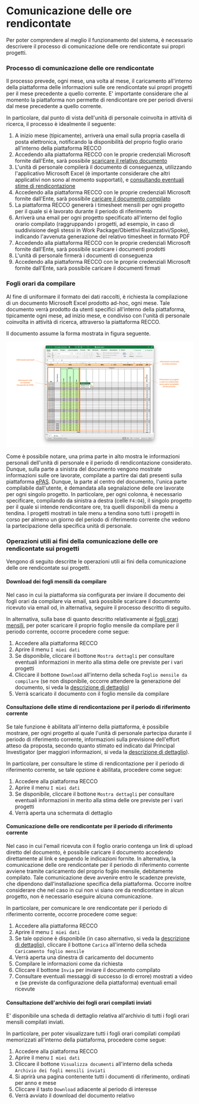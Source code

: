 # Comunicazione delle ore rendicontate

Per poter comprendere al meglio il funzionamento del sistema, è necessario descrivere il processo di comunicazione delle ore rendicontate sui propri progetti.

### Processo di comunicazione delle ore rendicontate ###

Il processo prevede, ogni mese, una volta al mese, il caricamento all'interno della piattaforma delle informazioni sulle ore rendicontate sui propri progetti per il mese precedente a quello corrente.
E' importante considerare che al momento la piattaforma non permette di rendicontare ore per periodi diversi dal mese precedente a quello corrente.

In particolare, dal punto di vista dell'unità di personale coinvolta in attività di ricerca, il processo è idealmente il seguente:
1. A inizio mese (tipicamente), arriverà una email sulla propria casella di posta elettronica, notificando la disponibilità del proprio foglio orario all'interno della piattaforma RECCO
2. Accedendo alla piattaforma RECCO con le proprie credenziali Microsoft fornite dall'Ente, sarà possibile [scaricare il relativo documento](comunicazioneorerendicontate.md#download-dei-fogli-mensili-da-compilare)
3. L'unità di personale compilerà il documento di conseguenza, utilizzando l'applicativo Microsoft Excel (è importante considerare che altri applicativi non sono al momento supportati), e [consultando eventuali stime di rendicontazione](comunicazioneorerendicontate.md#consultazione-delle-stime-di-rendicontazione-per-il-periodo-di-riferimento-corrente)
4. Accedendo alla piattaforma RECCO con le proprie credenziali Microsoft fornite dall'Ente, sarà possibile [caricare il documento compilato](comunicazioneorerendicontate.md#comunicazione-delle-ore-rendicontate-per-il-periodo-di-riferimento-corrente)
5. La piattaforma RECCO genererà i timesheet mensili per ogni progetto per il quale si è lavorato durante il periodo di riferimento
6. Arriverà una email per ogni progetto specificato all'interno del foglio orario compilato (raggruppando i progetti, ad esempio, in caso di suddivisione degli stessi in Work Package/Obiettivi Realizzativi/Spoke), indicando l'avvenuta generazione del relativo timesheet in formato PDF
7. Accedendo alla piattaforma RECCO con le proprie credenziali Microsoft fornite dall'Ente, sarà possibile scaricare i documenti prodotti
8. L'unità di personale firmerà i documenti di conseguenza
9. Accedendo alla piattaforma RECCO con le proprie credenziali Microsoft fornite dall'Ente, sarà possibile caricare il documenti firmati

### Fogli orari da compilare ###

Al fine di uniformare il formato dei dati raccolti, è richiesta la compilazione di un documento Microsoft Excel prodotto ad-hoc, ogni mese.
Tale documento verrà prodotto da utenti specifici all'interno della piattaforma, tipicamente ogni mese, ad inizio mese, e condiviso con l'unità di personale coinvolta in attività di ricerca, attraverso la piattaforma RECCO.

Il documento assume la forma mostrata in figura seguente.

<img src="img/emptysheets_sampledata.png">

Come è possibile notare, una prima parte in alto mostra le informazioni personali dell'unità di personale e il periodo di rendicontazione considerato.
Dunque, sulla parte a sinistra del documento vengono mostrate informazioni sulle ore lavorate, compilate a partire dai dati presenti sulla piattaforma [ePAS](https://epas.amministrazione.cnr.it).
Dunque, la parte al centro del documento, l'unica parte compilabile dall'utente, è demandata alla segnalazione delle ore lavorate per ogni singolo progetto.
In particolare, per ogni colonna, è necessario specificare, compilando da sinistra a destra (celle `F4:O4`), il singolo progetto per il quale si intende rendicontare ore, tra quelli disponibili da menu a tendina.
I progetti mostrati in tale menu a tendina sono tutti i progetti in corso per almeno un giorno del periodo di riferimento corrente che vedono la partecipazione della specifica unità di personale.

### Operazioni utili ai fini della comunicazione delle ore rendicontate sui progetti ###

Vengono di seguito descritte le operazioni utili ai fini della comunicazione delle ore rendicontate sui progetti.

#### Download dei fogli mensili da compilare ####

Nel caso in cui la piattaforma sia configurata per inviare il documento dei fogli orari da compilare via email, sarà possibile scaricare il documento ricevuto via email od, in alternativa, seguire il processo descritto di seguito.

In alternativa, sulla base di quanto descritto relativamente ai [fogli orari mensili](utilizzo_my.md#fogli-orari-mensili), per poter scaricare il proprio foglio mensile da compilare per il periodo corrente, occorre procedere come segue:
1. Accedere alla piattaforma RECCO
2. Aprire il menu `I miei dati`
3. Se disponibile, cliccare il bottone `Mostra dettagli` per consultare eventuali informazioni in merito alla stima delle ore previste per i vari progetti
4. Cliccare il bottone `Download` all'interno della scheda `Foglio mensile da compilare` (se non disponibile, occorre attendere la generazione del documento, si veda la [descrizione di dettaglio](utilizzo_my.md#fogli-orari-mensili))
5. Verrà scaricato il documento con il foglio mensile da compilare

#### Consultazione delle stime di rendicontazione per il periodo di riferimento corrente ####

Se tale funzione è abilitata all'interno della piattaforma, è possibile mostrare, per ogni progetto al quale l'unità di personale partecipa durante il periodo di riferimento corrente, informazioni sulla previsione dell'effort atteso da proposta, secondo quanto stimato ed indicato dal Principal Investigator (per maggiori informazioni, si veda la [descrizione di dettaglio](utilizzo_my.md#fogli-orari-mensili)).

In particolare, per consultare le stime di rendicontazione per il periodo di riferimento corrente, se tale opzione è abilitata, procedere come segue:
1. Accedere alla piattaforma RECCO
2. Aprire il menu `I miei dati`
3. Se disponibile, cliccare il bottone `Mostra dettagli` per consultare eventuali informazioni in merito alla stima delle ore previste per i vari progetti
4. Verrà aperta una schermata di dettaglio

#### Comunicazione delle ore rendicontate per il periodo di riferimento corrente ####

Nel caso in cui l'email ricevuta con il foglio orario contenga un link di upload diretto del documento, è possibile caricare il documento accedendo direttamente al link e seguendo le indicazioni fornite.
In alternativa, la comunicazione delle ore rendicontate per il periodo di riferimento corrente avviene tramite caricamento del proprio foglio mensile, debitamente compilato.
Tale comunicazione deve avvenire entro le scadenze previste, che dipendono dall'installazione specifica della piattaforma.
Occorre inoltre considerare che nel caso in cui non vi siano ore da rendicontare in alcun progetto, non è necessario eseguire alcuna comunicazione.

In particolare, per comunicare le ore rendicontate per il periodo di riferimento corrente, occorre procedere come segue:
1. Accedere alla piattaforma RECCO
2. Aprire il menu `I miei dati`
3. Se tale opzione è disponibile (in caso alternativo, si veda la [descrizione di dettaglio](utilizzo_my.md#fogli-orari-mensili)), cliccare il bottone `Carica` all'interno della scheda `Caricamento foglio mensile`
4. Verrà aperta una dinestra di caricamento del documento
5. Compilare le informazioni come da richiesta
6. Cliccare il bottone `Invia` per inviare il documento compilato
7. Consultare eventuali messaggi di successo (o di errore) mostrati a video e (se previste da configurazione della piattaforma) eventuali email ricevute

#### Consultazione dell'archivio dei fogli orari compilati inviati ####

E' disponibile una scheda di dettaglio relativa all'archivio di tutti i fogli orari mensili compilati inviati.

In particolare, per poter visualizzare tutti i fogli orari compilati compilati memorizzati all'interno della piattaforma, procedere come segue:
1. Accedere alla piattaforma RECCO
2. Aprire il menu `I miei dati`
3. Cliccare il bottone `Visualizza documenti` all'interno della scheda `Archivio dei fogli mensili inviati`
4. Si aprirà una pagina contenente tutti i documenti di riferimento, ordinati per anno e mese
5. Cliccare il tasto `Download` adiacente al periodo di interesse
6. Verrà avviato il download del documento relativo
